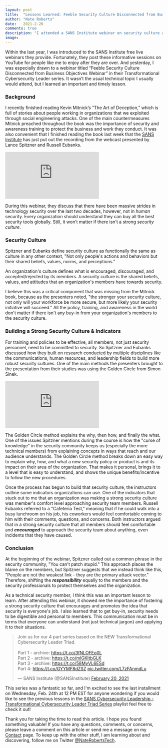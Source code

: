```yaml
---
layout: post
title:  "Lessons Learned: Feeble Security Culture Disconnected from Business Objectives Webinar"
author: "Nate Roberts"
date:   2021-2-20
comments: true
description: "I attended a SANS Institute webinar on security culture and learned how crucial it is to align security with business objectives. Discover my key takeaways on building a strong security culture and why it’s essential for every organization."
image:
---
```


<p class="intro"><span class="dropcap">W</span>ithin the last year, I was introduced to the SANS Institute free live webinars they provide. Fortunately, they post these informative sessions on YouTube for people like me to enjoy after they are over. And yesterday, I was especially drawn to a webinar titled “Feeble Security Culture Disconnected from Business Objectives Webinar” in their Transformational Cybersecurity Leader series. It wasn’t the usual technical topic I usually would attend, but I learned an important and timely lesson.
</p>

### Background

I recently finished reading Kevin Mitnick’s “The Art of Deception,” which is full of stories about people working in organizations that we exploited through social engineering attacks. One of the main countermeasures Mitnick preached throughout the book was the importance of security and awareness training to protect the business and work they conduct. It was also convenient that I finished reading the book last week that the [SANS Institute]( https://www.sans.org/) has just put out the recording from the webcast presented by Lance Spitzner and Russell Eubanks.

<iframe class="mx-auto w-full aspect-video" src="https://www.youtube.com/embed/zgbjSGY4svM" frameborder="0" allow="accelerometer; autoplay; clipboard-write; encrypted-media; gyroscope; picture-in-picture" allowfullscreen></iframe>

During this webinar, they discuss that there have been massive strides in technology security over the last two decades, however, not in _human_ security. Every organization should understand they can buy all the best security tools globally. Still, it won’t matter if there isn’t a strong _security culture_.

### Security Culture
Spitzner and Eubanks define security culture as functionally the same as culture in any other context, "Not only people's actions and behaviors but their shared beliefs, values, norms, and perceptions."

An organization's culture defines what is encouraged, discouraged, and accepted/rejected by its members. A security culture is the shared beliefs, values, and attitudes that an organization's members have towards security.

I believe this was a critical component that was missing from the Mitnick book, because as the presenters noted, "the stronger your security culture, not only will your workforce be more secure, but more likely your security initiative will succeed." All the policy, training, and awareness in the world don't matter if there isn't any buy-in from your organization's members to the security culture.

### Building a Strong Security Culture & Indicators

For training and policies to be effective, all members, not just security personnel, need to be committed to security. So Spitzner and Eubanks discussed how they built on research conducted by multiple disciplines like the communications, human resources, and leadership fields to build more robust security cultures. One of the main methods the presenters brought to the presentation from their studies was using the Golden Circle from Simon Sinek.

<iframe class="mx-auto w-full aspect-video" src="https://www.youtube.com/embed/qp0HIF3SfI4" frameborder="0" allow="accelerometer; autoplay; clipboard-write; encrypted-media; gyroscope; picture-in-picture" allowfullscreen></iframe>

The Golden Circle method explains the why, then how, and finally the what. One of the issues Spitzner mentions during the course is how the "curse of knowledge" in the security community keeps us (especially the more technical members) from explaining concepts in ways that reach and our audience understands. The Golden Circle method breaks down an easy way to explain why, how, and what a new security policy or product is and its impact on their area of the organization. That makes it personal, brings it to a level that is easy to understand, and shows the unique benefits/incentive to follow the new procedures.

Once the process has begun to build that security culture, the instructors outline some indicators organizations can use. One of the indicators that stuck out to me that an organization was making a strong security culture was member's comfort level approaching security team members. Russell Eubanks referred to a "Cafeteria Test," meaning that if he could walk into a busy lunchroom on his job, his coworkers would feel comfortable coming to him with their comments, questions, and concerns. Both instructors argued that in a strong security culture that all members should feel comfortable and ***encouraged*** to approach the security team about anything, even incidents that they have caused.

### Conclusion
At the beginning of the webinar, Spitzner called out a common phrase in the security community, "You can't patch stupid." This approach places the blame on the members, but Spitzner suggests that we instead think like this, "People are not the weakest link - they are the primary attack vector." Therefore, shifting the ***responsibility*** equally to the members and the security professionals to protect themselves and the organization.

As a technical security member, I think this was an important lesson to learn. After attending this webinar, it showed me the importance of fostering a strong security culture that encourages and promotes the idea that security is everyone's job. I also learned that to get buy-in, security needs to be digestible and personal to members. This communication must be in terms that everyone can understand (not just technical jargon) and applying it to their situations. 

<blockquote class="twitter-tweet tw-align-center"><p lang="en" dir="ltr">Join us for our 4 part series based on the NEW Transformational Cybersecurity Leader Triad. <br><br>Part 1 - archive: <a href="https://t.co/3fNLOFEo0L">https://t.co/3fNLOFEo0L</a><br>Part 2 - archive: <a href="https://t.co/mlGKItbGLK">https://t.co/mlGKItbGLK</a><br>Part 3 - archive: <a href="https://t.co/58MyVL6ESd">https://t.co/58MyVL6ESd</a><br>Part 4: <a href="https://t.co/GYYMF8dZSZ">https://t.co/GYYMF8dZSZ</a> <a href="https://t.co/L7zFAnmdLu">pic.twitter.com/L7zFAnmdLu</a></p>&mdash; SANS Institute (@SANSInstitute) <a href="https://twitter.com/SANSInstitute/status/1363159012569669640?ref_src=twsrc%5Etfw">February 20, 2021</a></blockquote> <script async src="https://platform.twitter.com/widgets.js" charset="utf-8"></script>

This series was a fantastic so far, and I'm excited to see the last installment on Wednesday, Feb. 24th at 12 PM EST for anyone wondering if you would like to see the previous lessons in the [SANS Cybersecurity Leadership - Transformational Cybersecurity Leader Triad Series](https://www.youtube.com/playlist?list=PLtgaAEEmVe6Bio1vV47Jalr8OBhrLX3Jk) playlist feel free to check it out!

Thank you for taking the time to read this article. I hope you found something valuable! If you have any questions, comments, or concerns, please leave a comment on this article or send me a message on my [Contact]( https://naterobertstech.com/contact/) page. To keep up with the other stuff, I am learning about and discovering, follow me on Twitter [@NateRobertsTech]( https://twitter.com/naterobertstech).
